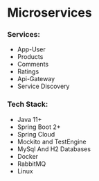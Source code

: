 # Microservices
### **Services**:
- App-User
- Products
- Comments
- Ratings
- Api-Gateway
- Service Discovery

### **Tech Stack**:
- Java 11+
- Spring Boot 2+
- Spring Cloud
- Mockito and TestEngine
- MySql And H2 Databases
- Docker 
- RabbitMQ
- Linux
